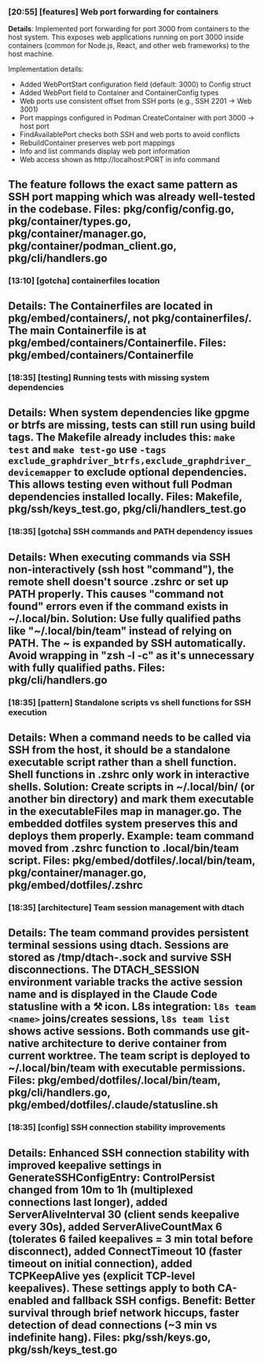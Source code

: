 ### [20:55] [features] Web port forwarding for containers
**Details**: Implemented port forwarding for port 3000 from containers to the host system. This exposes web applications running on port 3000 inside containers (common for Node.js, React, and other web frameworks) to the host machine. 

Implementation details:
- Added WebPortStart configuration field (default: 3000) to Config struct
- Added WebPort field to Container and ContainerConfig types  
- Web ports use consistent offset from SSH ports (e.g., SSH 2201 → Web 3001)
- Port mappings configured in Podman CreateContainer with port 3000 → host port
- FindAvailablePort checks both SSH and web ports to avoid conflicts
- RebuildContainer preserves web port mappings
- Info and list commands display web port information
- Web access shown as http://localhost:PORT in info command

The feature follows the exact same pattern as SSH port mapping which was already well-tested in the codebase.
**Files**: pkg/config/config.go, pkg/container/types.go, pkg/container/manager.go, pkg/container/podman_client.go, pkg/cli/handlers.go
---

### [13:10] [gotcha] containerfiles location
**Details**: The Containerfiles are located in pkg/embed/containers/, not pkg/containerfiles/. The main Containerfile is at pkg/embed/containers/Containerfile.
**Files**: pkg/embed/containers/Containerfile
---

### [18:35] [testing] Running tests with missing system dependencies
**Details**: When system dependencies like gpgme or btrfs are missing, tests can still run using build tags. The Makefile already includes this: `make test` and `make test-go` use `-tags exclude_graphdriver_btrfs,exclude_graphdriver_devicemapper` to exclude optional dependencies. This allows testing even without full Podman dependencies installed locally.
**Files**: Makefile, pkg/ssh/keys_test.go, pkg/cli/handlers_test.go
---

### [18:35] [gotcha] SSH commands and PATH dependency issues
**Details**: When executing commands via SSH non-interactively (ssh host "command"), the remote shell doesn't source .zshrc or set up PATH properly. This causes "command not found" errors even if the command exists in ~/.local/bin. Solution: Use fully qualified paths like "~/.local/bin/team" instead of relying on PATH. The ~ is expanded by SSH automatically. Avoid wrapping in "zsh -l -c" as it's unnecessary with fully qualified paths.
**Files**: pkg/cli/handlers.go
---

### [18:35] [pattern] Standalone scripts vs shell functions for SSH execution
**Details**: When a command needs to be called via SSH from the host, it should be a standalone executable script rather than a shell function. Shell functions in .zshrc only work in interactive shells. Solution: Create scripts in ~/.local/bin/ (or another bin directory) and mark them executable in the executableFiles map in manager.go. The embedded dotfiles system preserves this and deploys them properly. Example: team command moved from .zshrc function to .local/bin/team script.
**Files**: pkg/embed/dotfiles/.local/bin/team, pkg/container/manager.go, pkg/embed/dotfiles/.zshrc
---

### [18:35] [architecture] Team session management with dtach
**Details**: The team command provides persistent terminal sessions using dtach. Sessions are stored as /tmp/dtach-<base64-name>.sock and survive SSH disconnections. The DTACH_SESSION environment variable tracks the active session name and is displayed in the Claude Code statusline with a ⚒ icon. L8s integration: `l8s team <name>` joins/creates sessions, `l8s team list` shows active sessions. Both commands use git-native architecture to derive container from current worktree. The team script is deployed to ~/.local/bin/team with executable permissions.
**Files**: pkg/embed/dotfiles/.local/bin/team, pkg/cli/handlers.go, pkg/embed/dotfiles/.claude/statusline.sh
---

### [18:35] [config] SSH connection stability improvements
**Details**: Enhanced SSH connection stability with improved keepalive settings in GenerateSSHConfigEntry: ControlPersist changed from 10m to 1h (multiplexed connections last longer), added ServerAliveInterval 30 (client sends keepalive every 30s), added ServerAliveCountMax 6 (tolerates 6 failed keepalives = 3 min total before disconnect), added ConnectTimeout 10 (faster timeout on initial connection), added TCPKeepAlive yes (explicit TCP-level keepalives). These settings apply to both CA-enabled and fallback SSH configs. Benefit: Better survival through brief network hiccups, faster detection of dead connections (~3 min vs indefinite hang).
**Files**: pkg/ssh/keys.go, pkg/ssh/keys_test.go
---


